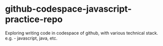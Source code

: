 # github-codespace-javascript-practice-repo
Exploring writing code in codespace of github, with various technical stack. e.g. - javascript, java, etc.
